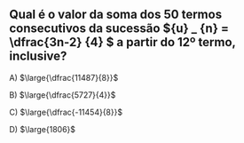 ## Qual é o valor da soma dos 50 termos consecutivos da sucessão ${u} _ {n} = \dfrac{3n-2} {4} $ a partir do 12º termo, inclusive?
A) $\large{\dfrac{11487}{8}}$

B) $\large{\dfrac{5727}{4}}$

C) $\large{\dfrac{-11454}{8}}$

D) $\large{1806}$